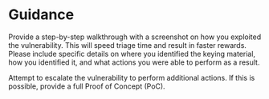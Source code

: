 # Guidance

Provide a step-by-step walkthrough with a screenshot on how you exploited the vulnerability. This will speed triage time and result in faster rewards. Please include specific details on where you identified the keying material, how you identified it, and what actions you were able to perform as a result.

Attempt to escalate the vulnerability to perform additional actions. If this is possible, provide a full Proof of Concept (PoC).
